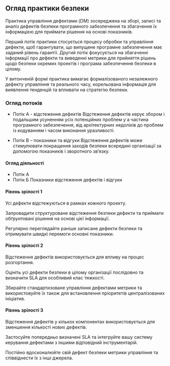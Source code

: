 ## Огляд практики безпеки

Практика управління дефектами (DM) зосереджена на зборі, записі та
аналіз дефектів безпеки програмного забезпечення та збагачення їх інформацією для
приймати рішення на основі показників.

Перший потік практики стосується процесу обробки та управління
дефекти, щоб гарантувати, що випущене програмне забезпечення має заданий рівень гарантії. Другий
потік фокусується на збагаченні інформації про дефекти та виведенні
метрики для прийняття рішень щодо безпеки окремих проектів і
програма забезпечення безпеки в цілому.

У витонченій формі практика вимагає формалізованого незалежного дефекту
управління та реального часу, корельована інформація для виявлення тенденцій та
впливати на стратегію безпеки.

### Огляд потоків

- Потік А - відстеження дефектів Відстеження дефектів керує збором і подальшим усуненням усіх потенційних проблем у a частина програмного забезпечення, від архітектурних недоліків до проблем із кодуванням і часом виконання уразливості.

- Потік B – показники та відгуки Відстеження дефектів може стимулювати покращення заходів безпеки всередині організації за допомогою показників і зворотного зв’язку.

#### Огляд діяльності

- Потік А 
- Потік Б
Показники відстеження дефектів і відгуки

#### Рівень зрілості 1
Усі дефекти відстежуються в рамках кожного проекту.

Запровадити структуроване відстеження безпеки
дефекти та приймати обґрунтовані рішення
на основі цієї інформації.

Регулярно переглядайте раніше записане
дефекти безпеки та отримувати швидкі перемоги
основні показники.

#### Рівень зрілості 2
Відстеження дефектів використовується для впливу на процес розгортання.

Оцініть усі дефекти безпеки в цілому
організації послідовно та визначити SLA для
особливий клас тяжкості.

Збирайте стандартизоване управління дефектами
метрики та використовуйте їх також для встановлення пріоритетів
централізованих ініціатив.

#### Рівень зрілості 3
Відстеження дефектів у кількох компонентах використовується для зменшення кількості нових дефектів.

Застосуйте попередньо визначені SLA та інтегруйте
вашу систему керування дефектами з іншими
відповідний інструментарій.

Постійно вдосконалюйте свій дефект безпеки
метрики управління та співвіднести їх з
інші джерела.
